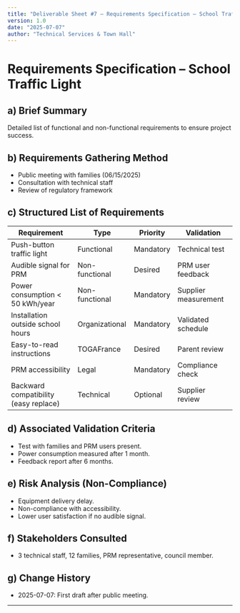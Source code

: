 ```yaml
---
title: "Deliverable Sheet #7 – Requirements Specification – School Traffic Light"
version: 1.0
date: "2025-07-07"
author: "Technical Services & Town Hall"
---
```


# Requirements Specification – School Traffic Light

## a) Brief Summary

Detailed list of functional and non-functional requirements to ensure project success.

## b) Requirements Gathering Method

- Public meeting with families (06/15/2025)
- Consultation with technical staff
- Review of regulatory framework

## c) Structured List of Requirements

| Requirement                           | Type           | Priority  | Validation           |
| ------------------------------------- | -------------- | --------- | -------------------- |
| Push-button traffic light             | Functional     | Mandatory | Technical test       |
| Audible signal for PRM                | Non-functional | Desired   | PRM user feedback    |
| Power consumption < 50 kWh/year       | Non-functional | Mandatory | Supplier measurement |
| Installation outside school hours     | Organizational | Mandatory | Validated schedule   |
| Easy-to-read instructions             | TOGAFrance     | Desired   | Parent review        |
| PRM accessibility                     | Legal          | Mandatory | Compliance check     |
| Backward compatibility (easy replace) | Technical      | Optional  | Supplier review      |

## d) Associated Validation Criteria

- Test with families and PRM users present.
- Power consumption measured after 1 month.
- Feedback report after 6 months.

## e) Risk Analysis (Non-Compliance)

- Equipment delivery delay.
- Non-compliance with accessibility.
- Lower user satisfaction if no audible signal.

## f) Stakeholders Consulted

- 3 technical staff, 12 families, PRM representative, council member.

## g) Change History

- 2025-07-07: First draft after public meeting.

---
